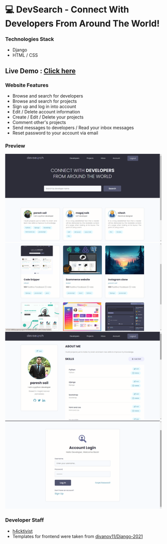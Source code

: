 # :computer: DevSearch - Connect With Developers From Around The World!

### Technologies Stack
- Django
- HTML / CSS

## Live Demo : [Click here](https://todoparesh.herokuapp.com/login/?next=//)

### Website Features
- Browse and search for developers
- Browse and search for projects
- Sign up and log in into account
- Edit / Delete account information
- Create / Edit / Delete your projects
- Comment other's projects
- Send messages to developers / Read your inbox messages
- Reset password to your account via email

### Preview
![1](result/result1.png)
![2](result/result2.png)
![4](result/result3.png)
![5](result/result4.png)

### Developer Staff
- [h4cktivist](https://github.com/h4cktivist)
- Templates for frontend were taken from [divanov11/Django-2021](https://github.com/divanov11/Django-2021)